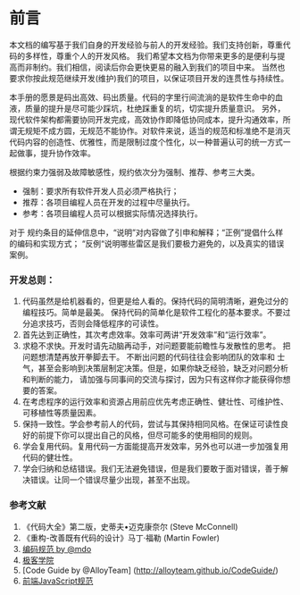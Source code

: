 # 前言

本文档的编写基于我们自身的开发经验与前人的开发经验。我们支持创新，尊重代码的多样性，尊重个人的开发风格。
我们希望本文档为你带来更多的是便利与提高而非制约。我们相信，阅读后你会更快更易的融入到我们的项目中来。
当然也要求你按此规范继续开发(维护)我们的项目，以保证项目开发的连贯性与持续性。

本手册的愿景是码出高效、码出质量。代码的字里行间流淌的是软件生命中的血液，质量的提升是尽可能少踩坑，杜绝踩重复的坑，切实提升质量意识。
另外，现代软件架构都需要协同开发完成，高效协作即降低协同成本，提升沟通效率，所谓无规矩不成方圆，无规范不能协作。对软件来说，适当的规范和标准绝不是消灭代码内容的创造性、优雅性，而是限制过度个性化，以一种普遍认可的统一方式一起做事，提升协作效率。

根据约束力强弱及故障敏感性，规约依次分为强制、推荐、参考三大类。
* 强制：要求所有软件开发人员必须严格执行；
* 推荐：各项目编程人员在开发的过程中尽量执行。
* 参考：各项目编程人员可以根据实际情况选择执行。

对于 规约条目的延伸信息中，“说明”对内容做了引申和解释；“正例”提倡什么样的编码和实现方式；
“反例“说明哪些雷区是我们要极力避免的，以及真实的错误案例。

### 开发总则：

1. 代码虽然是给机器看的，但更是给人看的。保持代码的简明清晰，避免过分的编程技巧。简单是最美。
保持代码的简单化是软件工程化的基本要求。不要过分追求技巧，否则会降低程序的可读性。
2. 首先达到正确性，其次考虑效率。效率可两讲“开发效率”和“运行效率”。
3. 求稳不求快。开发时请先动脑再动手，对问题要能前瞻性与发散性的思考。 把问题想清楚再放开拳脚去干。
不断出问题的代码往往会影响团队的效率和 士气，甚至会影响到决策层制定决策。但是，如果你缺乏经验，缺乏对问题分析和判断的能力，
请加强与同事间的交流与探讨，因为只有这样你才能获得你想要的答案。
4. 在考虑程序的运行效率和资源占用前应优先考虑正确性、健壮性、可维护性、可移植性等质量因素。
5. 保持一致性。学会参考前人的代码，尝试与其保持相同风格。在保证可读性良好的前提下你可以提出自己的风格，但尽可能多的使用相同的规则。
6. 学会复用代码。复用代码一方面能提高开发效率，另外也可以进一步加强复用代码的健壮性。
7. 学会归纳和总结错误。我们无法避免错误，但是我们要敢于面对错误，善于解决错误。让同一个错误尽量少出现，甚至不出现。

### 参考文献
1. 《代码大全》第二版，史蒂夫•迈克康奈尔 (Steve McConnell)
2. 《重构-改善既有代码的设计》马丁·福勒 (Martin Fowler)
3. [编码规范 by @mdo](http://codeguide.bootcss.com/)
4. [极客学院](http://wiki.jikexueyuan.com/project/web-development/css.html)
5. [Code Guide by @AlloyTeam] (http://alloyteam.github.io/CodeGuide/)
6. [前端JavaScript规范](https://yq.aliyun.com/articles/51488)

